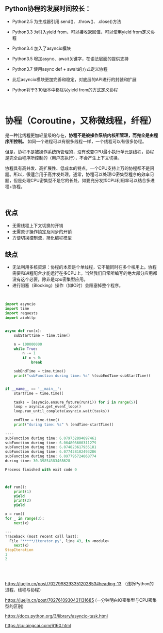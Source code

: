 ## Python协程的发展时间较长：

- Python2.5 为生成器引用.send()、.throw()、.close()方法
- Python3.3 为引入yield from，可以接收返回值，可以使用yield from定义协程
- Python3.4 加入了asyncio模块
- Python3.5 增加async、await关键字，在语法层面的提供支持
- Python3.7 使用async def + await的方式定义协程
- 此后asyncio模块更加完善和稳定，对底层的API进行的封装和扩展
- Python将于3.10版本中移除以yield from的方式定义协程
  
  <br/>

# **协程**（Coroutine，又称微线程，纤程）

是一种比线程更加轻量级的存在，**协程不是被操作系统内核所管理，而完全是由程序所控制。**
如同一个进程可以有很多线程一样，一个线程可以有很多协程。

但是，协程不是被操作系统所管理的，没有改变CPU最小执行单元是线程，协程是完全由程序所控制的（用户态执行），不会产生上下文切换。

协程具有高并发、高扩展性、低成本的特点，一个CPU支持上万的协程都不是问题。所以，很适合用于高并发处理。通常，协程可以处理IO密集型程序的效率问题，但是处理CPU密集型不是它的长处，如要充分发挥CPU利用率可以结合多进程+协程。

<br/>

## 优点

- 无需线程上下文切换的开销
- 无需原子操作锁定及同步的开销
- 方便切换控制流，简化编程模型

## 缺点

- 无法利用多核资源：协程的本质是个单线程，它不能同时在多个核用上。协程需要和进程配合才能运行在多CPU上。当然我们日常所编写的绝大部分应用都没有这个必要，除非是cpu密集型应用。
- 进行阻塞（Blocking）操作（如IO时）会阻塞掉整个程序。

<br/>

```python
import asyncio
import time
import requests
import aiohttp


async def run(x):
    subStartTime = time.time()

    n = 100000000
    while True:
        n -= 1
        if n < 0:
            break

    subEndTime = time.time()
    print("subFunction during time: %s" %(subEndTime-subStartTime))


if __name__ == '__main__':
    startTime = time.time()

    tasks = [asyncio.ensure_future(run(i)) for i in range(5)]
    loop = asyncio.get_event_loop()
    loop.run_until_complete(asyncio.wait(tasks))

    endTime = time.time()
    print("during time: %s" % (endTime-startTime))
    
----
subFunction during time: 6.079732894897461
subFunction during time: 6.064803600311279
subFunction during time: 6.074823617935181
subFunction during time: 6.077428102493286
subFunction during time: 6.097795724868774
during time: 30.39854383468628

Process finished with exit code 0
```

```python


def run():
    print(1)
    yield
    print(2)
    yield

x = run()
for _ in range(3):
    next(x)

---
Traceback (most recent call last):
  File "*****/iterator.py", line 43, in <module>
    next(x)
StopIteration
1
2

```

<br/>

<br/>

https://juejin.cn/post/7027998293351202853#heading-13 （浅析Python的进程、线程与协程）

https://juejin.cn/post/7027610930431131685 (一分钟明白IO密集型与CPU密集型的区别)

https://docs.python.org/3/library/asyncio-task.html

https://cuiqingcai.com/6160.html
